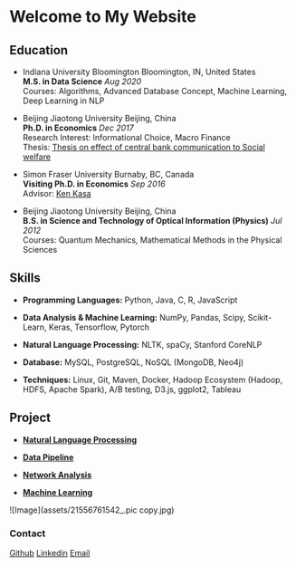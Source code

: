 # Welcome to My Website

## Education

- Indiana University Bloomington    Bloomington, IN, United States <br/>**M.S. in Data Science** _Aug 2020_ <br/>
Courses: Algorithms, Advanced Database Concept, Machine Learning, Deep Learning in NLP<br/>

- Beijing Jiaotong University    Beijing, China <br/>**Ph.D. in Economics** _Dec 2017_<br/>
Research Interest: Informational Choice, Macro Finance<br/>
Thesis: [Thesis on effect of central bank communication to Social welfare](http://cdmd.cnki.com.cn/Article/CDMD-10004-1018082148.htm)<br/>

- Simon Fraser University    Burnaby, BC, Canada <br/> **Visiting Ph.D. in Economics** _Sep 2016_<br/>
Advisor: [Ken Kasa](http://www.sfu.ca/~kkasa/)

- Beijing Jiaotong University    Beijing, China <br/> **B.S. in Science and Technology of Optical Information (Physics)** _Jul 2012_<br/>
Courses: Quantum Mechanics, Mathematical Methods in the Physical Sciences<br/>


## Skills

- **Programming Languages:**  Python, Java, C, R, JavaScript

- **Data Analysis & Machine Learning:** NumPy, Pandas, Scipy, Scikit-Learn, Keras, Tensorflow, Pytorch <br/>

- **Natural Language Processing:** NLTK, spaCy, Stanford CoreNLP <br/>

- **Database:** MySQL, PostgreSQL, NoSQL (MongoDB, Neo4j)<br/>

- **Techniques:** Linux, Git, Maven, Docker, Hadoop Ecosystem (Hadoop, HDFS, Apache Spark), A/B testing, D3.js, ggplot2, Tableau <br/>

## Project

- **[Natural Language Processing](https://github.com/jianwenl/NLP)**  <br/>

- **[Data Pipeline](https://github.com/jianwenl/Big-Data/blob/master/Report%20for%20ProjectA%EF%BC%9A%20Twitter%20Analysis.pdf)** <br/>

- **[Network Analysis](https://github.com/jianwenl/Big-Data/blob/master/Report%20for%20ProjectB%EF%BC%9A%20Book%20Analysis.pdf)**  <br/>

- **[Machine Learning](https://github.com/jianwenl/Machine-Learning)** <br/>


![Image](assets/21556761542_.pic copy.jpg)


### Contact

[Github](https://github.com/jianwenl/)
[Linkedin](https://www.linkedin.com/in/jianwen-liu-32541266/)
[Email](mailto:jl147@iu.edu)

